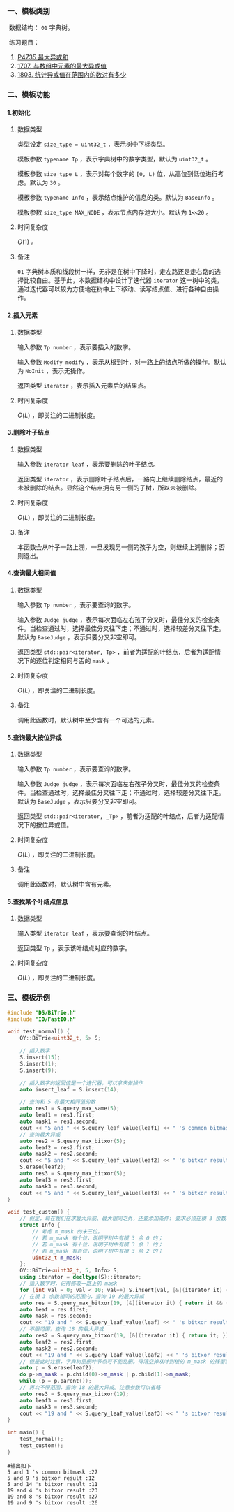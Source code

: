 ### 一、模板类别

​	数据结构： `01` 字典树。

​	练习题目：

1. [P4735 最大异或和](https://www.luogu.com.cn/problem/P4735)
2. [1707. 与数组中元素的最大异或值](https://leetcode.cn/problems/maximum-xor-with-an-element-from-array/)
3. [1803. 统计异或值在范围内的数对有多少](https://leetcode.cn/problems/count-pairs-with-xor-in-a-range/)

### 二、模板功能


#### 1.初始化

1. 数据类型

   类型设定 `size_type = uint32_t` ，表示树中下标类型。
   
   模板参数 `typename Tp` ，表示字典树中的数字类型，默认为 `uint32_t` 。

   模板参数 `size_type L` ，表示对每个数字的 `[0, L)` 位，从高位到低位进行考虑。默认为 `30` 。
   
   模板参数 `typename Info` ，表示结点维护的信息的类。默认为 `BaseInfo` 。 

   模板参数 `size_type MAX_NODE` ，表示节点内存池大小。默认为 `1<<20` 。 

2. 时间复杂度

   $O(1)$ 。

3. 备注

    `01` 字典树本质和线段树一样，无非是在树中下降时，走左路还是走右路的选择比较自由。基于此，本数据结构中设计了迭代器 `iterator` 这一树中的类，通过迭代器可以较为方便地在树中上下移动、读写结点值、进行各种自由操作。


#### 2.插入元素

1. 数据类型

   输入参数 `Tp number` ，表示要插入的数字。

   输入参数 `Modify modify` ，表示从根到叶，对一路上的结点所做的操作。默认为 `NoInit` ，表示无操作。

   返回类型 `iterator` ，表示插入元素后的结果点。

2. 时间复杂度

   $O(L)$ ，即关注的二进制长度。

#### 3.删除叶子结点

1. 数据类型

   输入参数 `iterator leaf` ，表示要删除的叶子结点。

   返回类型 `iterator` ，表示删除叶子结点后，一路向上继续删除结点，最近的未被删除的结点。显然这个结点拥有另一侧的子树，所以未被删除。

2. 时间复杂度

   $O(L)$ ，即关注的二进制长度。

3. 备注

   本函数会从叶子一路上溯，一旦发现另一侧的孩子为空，则继续上溯删除；否则退出。

#### 4.查询最大相同值

1. 数据类型

   输入参数 `Tp number` ，表示要查询的数字。

   输入参数 `Judge judge` ，表示每次面临左右孩子分叉时，最佳分叉的检查条件。当检查通过时，选择最佳分叉往下走；不通过时，选择较差分叉往下走。默认为 `BaseJudge` ，表示只要分叉非空即可。

   返回类型 `std::pair<iterator, Tp>` ，前者为适配的叶结点，后者为适配情况下的逐位判定相同与否的 `mask` 。

2. 时间复杂度

   $O(L)$ ，即关注的二进制长度。

3. 备注

   调用此函数时，默认树中至少含有一个可选的元素。

#### 5.查询最大按位异或

1. 数据类型

   输入参数 `Tp number` ，表示要查询的数字。

   输入参数 `Judge judge` ，表示每次面临左右孩子分叉时，最佳分叉的检查条件。当检查通过时，选择最佳分叉往下走；不通过时，选择较差分叉往下走。默认为 `BaseJudge` ，表示只要分叉非空即可。

   返回类型 `std::pair<iterator, _Tp>` ，前者为适配的叶结点，后者为适配情况下的按位异或值。

2. 时间复杂度

   $O(L)$ ，即关注的二进制长度。

3. 备注

   调用此函数时，默认树中含有元素。

#### 5.查找某个叶结点信息

1. 数据类型

   输入类型 `iterator leaf` ，表示要查询的叶结点。

   返回类型 `Tp` ，表示该叶结点对应的数字。

2. 时间复杂度

   $O(L)$ ，即关注的二进制长度。

### 三、模板示例

```c++
#include "DS/BiTrie.h"
#include "IO/FastIO.h"

void test_normal() {
    OY::BiTrie<uint32_t, 5> S;

    // 插入数字
    S.insert(15);
    S.insert(1);
    S.insert(9);

    // 插入数字的返回值是一个迭代器，可以拿来做操作
    auto insert_leaf = S.insert(14);

    // 查询和 5 有最大相同值的数
    auto res1 = S.query_max_same(5);
    auto leaf1 = res1.first;
    auto mask1 = res1.second;
    cout << "5 and " << S.query_leaf_value(leaf1) << " 's common bitmask :" << mask1 << endl;
    // 查询最大异或
    auto res2 = S.query_max_bitxor(5);
    auto leaf2 = res2.first;
    auto mask2 = res2.second;
    cout << "5 and " << S.query_leaf_value(leaf2) << " 's bitxor result :" << mask2 << endl;
    S.erase(leaf2);
    auto res3 = S.query_max_bitxor(5);
    auto leaf3 = res3.first;
    auto mask3 = res3.second;
    cout << "5 and " << S.query_leaf_value(leaf3) << " 's bitxor result :" << mask3 << endl;
}

void test_custom() {
    // 假定，现在我们在求最大异或、最大相同之外，还要添加条件: 要求必须在模 3 余数相同的群组内部进行查询
    struct Info {
        // 考虑 m_mask 的末三位。
        // 若 m_mask 有个位，说明子树中有模 3 余 0 的；
        // 若 m_mask 有十位，说明子树中有模 3 余 1 的；
        // 若 m_mask 有百位，说明子树中有模 3 余 2 的；
        uint32_t m_mask;
    };
    OY::BiTrie<uint32_t, 5, Info> S;
    using iterator = decltype(S)::iterator;
    // 插入数字时，记得修改一路上的 mask
    for (int val = 0; val < 10; val++) S.insert(val, [&](iterator it) { it->m_mask |= 1 << (val % 3); });
    // 在模 3 余数相同的范围内，查询 19 的最大异或
    auto res = S.query_max_bitxor(19, [&](iterator it) { return it && (it->m_mask >> (19 % 3) & 1); });
    auto leaf = res.first;
    auto mask = res.second;
    cout << "19 and " << S.query_leaf_value(leaf) << " 's bitxor result :" << mask << endl;
    // 不限范围，查询 18 的最大异或
    auto res2 = S.query_max_bitxor(19, [&](iterator it) { return it; });
    auto leaf2 = res2.first;
    auto mask2 = res2.second;
    cout << "19 and " << S.query_leaf_value(leaf2) << " 's bitxor result :" << mask2 << endl;
    // 但是此时注意，字典树里删叶节点可不能乱删。得清空掉从叶到根的 m_mask 的残留影响。
    auto p = S.erase(leaf2);
    do p->m_mask = p.child(0)->m_mask | p.child(1)->m_mask;
    while (p = p.parent());
    // 再次不限范围，查询 18 的最大异或。注意参数可以省略
    auto res3 = S.query_max_bitxor(19);
    auto leaf3 = res3.first;
    auto mask3 = res3.second;
    cout << "19 and " << S.query_leaf_value(leaf3) << " 's bitxor result :" << mask3 << endl;
}

int main() {
    test_normal();
    test_custom();
}
```

```
#输出如下
5 and 1 's common bitmask :27
5 and 9 's bitxor result :12
5 and 14 's bitxor result :11
19 and 4 's bitxor result :23
19 and 8 's bitxor result :27
19 and 9 's bitxor result :26

```

